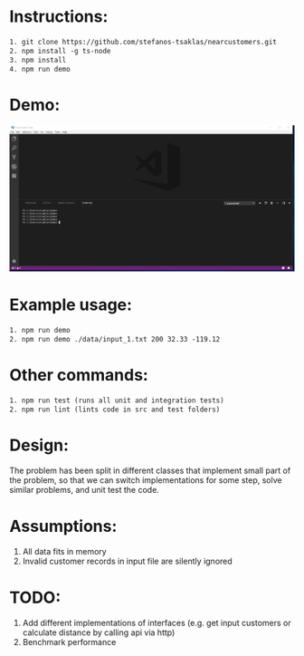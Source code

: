 # Instructions:
    1. git clone https://github.com/stefanos-tsaklas/nearcustomers.git
    2. npm install -g ts-node
    3. npm install
    4. npm run demo


# Demo:
![Alt Text](https://github.com/stefanos-tsaklas/nearcustomers/blob/master/demo.gif)

# Example usage:
    1. npm run demo
    2. npm run demo ./data/input_1.txt 200 32.33 -119.12

# Other commands:
    1. npm run test (runs all unit and integration tests)
    2. npm run lint (lints code in src and test folders)

# Design:
The problem has been split in different classes that implement small part of the problem,
so that we can switch implementations for some step, solve similar problems, and unit test the code.

# Assumptions:
1. All data fits in memory
2. Invalid customer records in input file are silently ignored

# TODO:

1. Add different implementations of interfaces (e.g. get input customers or calculate distance by calling api via http)
2. Benchmark performance
